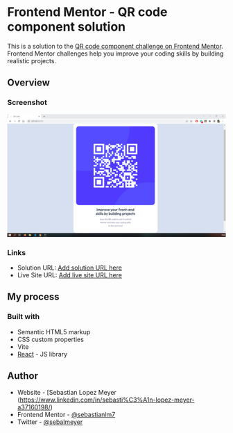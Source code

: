 # Frontend Mentor - QR code component solution

This is a solution to the [QR code component challenge on Frontend Mentor](https://www.frontendmentor.io/challenges/qr-code-component-iux_sIO_H). Frontend Mentor challenges help you improve your coding skills by building realistic projects. 

## Overview

### Screenshot

![](./assets/images/screenshot_qr.png)


### Links

- Solution URL: [Add solution URL here](https://your-solution-url.com)
- Live Site URL: [Add live site URL here](https://your-live-site-url.com)

## My process

### Built with

- Semantic HTML5 markup
- CSS custom properties
- Vite
- [React](https://reactjs.org/) - JS library


## Author

- Website - [Sebastian Lopez Meyer (https://www.linkedin.com/in/sebasti%C3%A1n-lopez-meyer-a37160198/)
- Frontend Mentor - [@sebastianlm7](https://www.frontendmentor.io/profile/sebastianlm7)
- Twitter - [@sebalmeyer](https://www.twitter.com/sebalmeyer)



